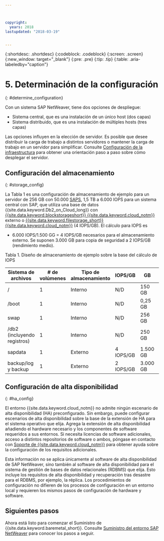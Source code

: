 ```yaml
---



copyright:
  years: 2018
lastupdated: "2018-03-19"


---
```


{:shortdesc: .shortdesc}
{:codeblock: .codeblock}
{:screen: .screen}
{:new_window: target="_blank"}
{:pre: .pre}
{:tip: .tip}
{:table: .aria-labeledby="caption"}


# 5. Determinación de la configuración
{: #determine_configuration}

Con un sistema SAP NetWeaver, tiene dos opciones de despliegue:
  * Sistema central, que es una instalación de un único host (dos capas)
  * Sistema distribuido, que es una instalación de múltiples hosts (tres capas)
  
Las opciones influyen en la elección de servidor. Es posible que desee distribuir la carga de trabajo a distintos servidores o mantener la carga de trabajo en un servidor para simplificar. Consulte [Configuración de la infraestructura](/docs/infrastructure/sap-netweaver/sap-setting-up-infrastructure.html#set_up_infrastructure) para obtener una orientación paso a paso sobre cómo desplegar el servidor.

## Configuración del almacenamiento
{: #storage_config}

La Tabla 1 es una configuración de almacenamiento de ejemplo para un servidor de 256 GB con 50.000 [SAPS](docs/infrastructure/sap-netweaver/sap-size-server.html), 1,5 TB a 6.000 IOPS para un sistema central con SAP, que utiliza una base de datos {{site.data.keyword.Db2_on_Cloud_long}} con [{{site.data.keyword.blockstorageshort}} {{site.data.keyword.cloud_notm}} ](https://console.bluemix.net/docs/infrastructure/BlockStorage/index.html#getting-started-with-block-storage) externo o [{{site.data.keyword.filestorage_short}} {{site.data.keyword.cloud_notm}}](https://console.bluemix.net/docs/infrastructure/FileStorage/index.html#getting-started-with-file-storage) (4 IOPS/GB). El cálculo para IOPS es

  * 6.000 IOPS/1.500 GG = 4 IOPS/GB necesarios para el almacenamiento externo. Se suponen 3.000 GB para copia de seguridad a 2 IOPS/GB (rendimiento medio).
  
Tabla 1. Diseño de almacenamiento de ejemplo sobre la base del cálculo de IOPS

| Sistema de archivos | # de volúmenes | Tipo de almacenamiento | IOPS/GB | GB | Núm. IOPS |
| --- | --- | --- | --- | --- | --- |
| / | 1 | Interno | N/D | 150 GB | N/D |
| /boot | 1 | Interno | N/D | 0,25 GB | N/D |
| swap | 1 | Interno | N/D | 256 GB | N/D |
| /db2 (incluyendo registros) | 1 | Interno | N/D | 250 GB | N/D |
| sapdata | 1 | Externo | 4 IOPS/GB | 1.500 GB | 6.000 IOPS |
| backup/log y backup | 1 | Externo | 2 IOPS/GB | 3.000 GB | 6.000 IOPS |

## Configuración de alta disponibilidad
{: #ha_config}

El entorno {{site.data.keyword.cloud_notm}} no admite ningún escenario de alta disponibilidad (HA) preconfigurado. Sin embargo, puede configurar escenarios de alta disponibilidad sobre la base de la extensión de HA para el sistema operativo que elija. Agrega la extensión de alta disponibilidad añadiendo el hardware necesario y los componentes de software requeridos a sus entornos. Si necesita licencias de software adicionales, acceso a distintos repositorios de software o ambos, póngase en contacto con [Soporte de {{site.data.keyword.cloud_notm}}](https://console.bluemix.net/docs/get-support/howtogetsupport.html#getting-customer-support) para obtener ayuda sobre la configuración de los requisitos adicionales.

Esta información no se aplica únicamente al software de alta disponibilidad de SAP NetWeaver, sino también al software de alta disponibilidad para el sistema de gestión de bases de datos relacionales (RDBMS) que elija. Esto incluye los requisitos de alta disponibilidad y recuperación tras desastre para el RDBMS, por ejemplo, la réplica. Los procedimientos de configuración no difieren de los procesos de configuración en un entorno local y requieren los mismos pasos de configuración de hardware y software.

## Siguientes pasos

Ahora está listo para comenzar el Suministro de {{site.data.keyword.baremetal_short}}. Consulte [Suministro del entorno SAP NetWeaver](/docs/infrastructure/sap-netweaver/sap-provision-environment.html) para conocer los pasos a seguir.
  
  


